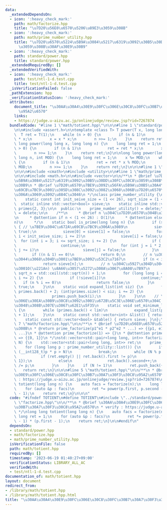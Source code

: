 ```yaml
---
data:
  _extendedDependsOn:
  - icon: ':heavy_check_mark:'
    path: math/factorize.hpp
    title: "\u7D20\u56E0\u6570\u5206\u89E3\u3059\u308B"
  - icon: ':heavy_check_mark:'
    path: math/prime_number_utility.hpp
    title: "\u7D20\u6570\u5224\u5B9A\u3084\u5217\u6319\u3092\u30B5\u30DD\u30FC\u30C8\
      \u3059\u308B\u30AF\u30E9\u30B9"
  - icon: ':heavy_check_mark:'
    path: standard/power.hpp
    title: standard/power.hpp
  _extendedRequiredBy: []
  _extendedVerifiedWith:
  - icon: ':heavy_check_mark:'
    path: test/ntl-1-d.test.cpp
    title: test/ntl-1-d.test.cpp
  _isVerificationFailed: false
  _pathExtension: hpp
  _verificationStatusIcon: ':heavy_check_mark:'
  attributes:
    document_title: "\u30AA\u30A4\u30E9\u30FC\u306E\u30C8\u30FC\u30B7\u30A7\u30F3\u30C8\
      \u95A2\u6570"
    links:
    - https://judge.u-aizu.ac.jp/onlinejudge/review.jsp?rid=7267874
  bundledCode: "#line 1 \"math/totient.hpp\"\n\n\n#line 1 \"standard/power.hpp\"\n\
    \n\n#include <assert.h>\n\ntemplate <class T> T power(T x, long long n) {\n  \
    \  T ret = T(1);\n    while (n > 0) {\n        if (n & 1)\n            ret = ret\
    \ * x;\n        x = x * x;\n        n >>= 1;\n    }\n    return ret;\n}\n\nlong\
    \ long power(long long x, long long n) {\n    long long ret = 1;\n    while (n\
    \ > 0) {\n        if (n & 1)\n            ret = ret * x;\n        x = x * x;\n\
    \        n >>= 1;\n    }\n    return ret;\n}\n\nlong long power(long long x, long\
    \ long n, int MOD) {\n    long long ret = 1;\n    x %= MOD;\n    while (n > 0)\
    \ {\n        if (n & 1)\n            ret = ret * x % MOD;\n        x = x * x %\
    \ MOD;\n        n >>= 1;\n    }\n    return ret;\n}\n\n\n#line 1 \"math/factorize.hpp\"\
    \n\n\n#include <cmath>\n#include <utility>\n\n#line 1 \"math/prime_number_utility.hpp\"\
    \n\n\n#include <math.h>\n\n#include <vector>\n\n/**\n * @brief \u7D20\u6570\u5224\
    \u5B9A\u3084\u5217\u6319\u3092\u30B5\u30DD\u30FC\u30C8\u3059\u308B\u30AF\u30E9\
    \u30B9\n * @brief \u7D20\u6570\u7BE9\u3092\u56FA\u5B9A\u30B5\u30A4\u30BA\u3067\
    \u69CB\u7BC9\u3001\u305D\u308C\u3092\u3082\u3068\u306B\u7D20\u6570\u5217\u6319\
    \u306A\u3069\u3092\u884C\u3046\n */\nclass prime_number_utility {\n  protected:\n\
    \    static const int init_seive_size = (1 << 26), sqrt_size = (1 << 13);\n  \
    \  static inline std::vector<bool> sieve;\n    static inline std::vector<int>\
    \ primes{2, 3};\n\n  public:\n    prime_number_utility() = delete;\n    ~prime_number_utility()\
    \ = delete;\n\n    /**\n     * @brief n \u304C\u7D20\u6570\u304B\u3092\u5224\u5B9A\
    \n     * @attention if n < (1 << 26) : O(1)\n     * @attention else : O(\u221A\
    n)\n     */\n    static bool is_prime(long long n) {\n        if (sieve.empty())\
    \ { // \u7BE9\u304C\u672A\u69CB\u7BC9\u306A\u3089\n            sieve.assign(init_seive_size,\
    \ true);\n            sieve[0] = sieve[1] = false;\n            for (int i = 4;\
    \ i < init_seive_size; i += 2)\n                sieve[i] = false;\n          \
    \  for (int i = 3; i <= sqrt_size; i += 2) {\n                if (!sieve[i])\n\
    \                    continue;\n                for (int j = i * 2; j < init_seive_size;\
    \ j += i)\n                    sieve[j] = false;\n            }\n        }\n \
    \       if ((n & 1) == 0)\n            return 0;\n        // n \u304C\u5C0F\u3055\
    \u3044\u3068\u304D\u3001\u7BE9\u3092\u53C2\u7167\n        if (n < init_seive_size)\n\
    \            return sieve[n];\n        // n \u304C\u5927\u304D\u3044\u3068\u304D\
    \u3001O(\u221An) \u8A66\u3057\u5272\u308A\u3067\u8A08\u7B97\n        long long\
    \ sqrt_n = std::ceil(std::sqrt(n)) + 1;\n        for (long long i = 3; i <= sqrt_n;\
    \ i += 2) {\n            if (!sieve[i])\n                continue;\n         \
    \   if (n % i == 0)\n                return false;\n        }\n        return\
    \ true;\n    }\n\n    static void expand_list(int siz) {\n        for (int i =\
    \ primes.back() + 2; (int)primes.size() < siz; i += 2) {\n            if (is_prime(i))\n\
    \                primes.push_back(i);\n        }\n    }\n\n    // \u7D20\u6570\
    \u306E\u30EA\u30B9\u30C8\u3092\u3001\u672B\u5C3E\u306E\u6570\u304C lim \u3092\u8D85\
    \u3048\u308B\u307E\u3067\u62E1\u5F35\n    static void set_minimum_limit(int lim)\
    \ {\n        while (primes.back() < lim)\n            expand_list(primes.size()\
    \ + 1);\n    }\n\n    static const std::vector<int> &list() { return primes; }\n\
    \    static const std::vector<bool> &table() { return sieve; }\n};\n\n\n#line\
    \ 7 \"math/factorize.hpp\"\n\n/**\n * @brief \u7D20\u56E0\u6570\u5206\u89E3\u3059\
    \u308B\n * @return prime_factorize(p1^e1 * p2^e2 * ...) => {{p1, e1}, {p2, e2],\
    \ ...}\n * @attention prime_factorize(1) => {}\n * @attention prime_factorize(0)\
    \ => {{0, 1}}\n */\nstd::vector<std::pair<long long, int>> factorize(long long\
    \ N) {\n    std::vector<std::pair<long long, int>> ret;\n    prime_number_utility::set_minimum_limit(ceil(sqrt(N)));\n\
    \    for (long long p : prime_number_utility::list()) {\n        if (N == 1 ||\
    \ (__int128_t)p * p > N)\n            break;\n        while (N % p == 0) {\n \
    \           if (ret.empty() || ret.back().first != p)\n                ret.push_back({p,\
    \ 1});\n            else\n                ret.back().second++;\n            N\
    \ /= p;\n        }\n    }\n    if (N != 1)\n        ret.push_back({N, 1});\n \
    \   return ret;\n}\n\n\n#line 5 \"math/totient.hpp\"\n\n/**\n * @brief \u30AA\u30A4\
    \u30E9\u30FC\u306E\u30C8\u30FC\u30B7\u30A7\u30F3\u30C8\u95A2\u6570\n * verify\
    \ : https://judge.u-aizu.ac.jp/onlinejudge/review.jsp?rid=7267874\n */\nlong long\
    \ totient(long long n) {\n    auto facs = factorize(n);\n    long long ret = 1;\n\
    \    for (auto &p : facs)\n        ret *= power(p.first, p.second - 1) * (p.first\
    \ - 1);\n    return ret;\n}\n\n\n"
  code: "#ifndef TOTIENT\n#define TOTIENT\n#include \"../standard/power.hpp\"\n#include\
    \ \"factorize.hpp\"\n\n/**\n * @brief \u30AA\u30A4\u30E9\u30FC\u306E\u30C8\u30FC\
    \u30B7\u30A7\u30F3\u30C8\u95A2\u6570\n * verify : https://judge.u-aizu.ac.jp/onlinejudge/review.jsp?rid=7267874\n\
    \ */\nlong long totient(long long n) {\n    auto facs = factorize(n);\n    long\
    \ long ret = 1;\n    for (auto &p : facs)\n        ret *= power(p.first, p.second\
    \ - 1) * (p.first - 1);\n    return ret;\n}\n\n#endif\n"
  dependsOn:
  - standard/power.hpp
  - math/factorize.hpp
  - math/prime_number_utility.hpp
  isVerificationFile: false
  path: math/totient.hpp
  requiredBy: []
  timestamp: '2023-06-19 01:40:27+09:00'
  verificationStatus: LIBRARY_ALL_AC
  verifiedWith:
  - test/ntl-1-d.test.cpp
documentation_of: math/totient.hpp
layout: document
redirect_from:
- /library/math/totient.hpp
- /library/math/totient.hpp.html
title: "\u30AA\u30A4\u30E9\u30FC\u306E\u30C8\u30FC\u30B7\u30A7\u30F3\u30C8\u95A2\u6570"
---
```

